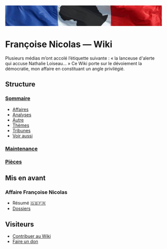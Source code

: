 ![image-mise-en-avant](_aux/francafrique.png)

# Françoise Nicolas — Wiki

Plusieurs médias m’ont accolé l’étiquette suivante : « la lanceuse d'alerte qui accuse Nathalie Loiseau... » Ce Wiki porte sur le dévoiement la démocratie, mon affaire en constituant un angle privilégié.

## Structure
### [Sommaire](./pages/README.md)
* [Affaires](./pages/affaires.md)
* [Analyses](./pages/analyses.md)
* [Autre](./pages/autre.md)
* [Thèmes](./pages/themes.md)
* [Tribunes](./pages/tribunes.md)
* [Voir aussi](./pages/voiraussi.md)
### [Maintenance](./maintenance/README.md)
### [Pièces](./pieces/README.md)

## Mis en avant
### Affaire Françoise Nicolas
* Résumé [🇬🇧](./pages/en.md)[🇫🇷](./contenu/fr.md)
* [Dossiers](./pages/fn.md)

## Visiteurs
* [Contribuer au Wiki](./pages/contrib.md)
* [Faire un don](./pages/don.md)

